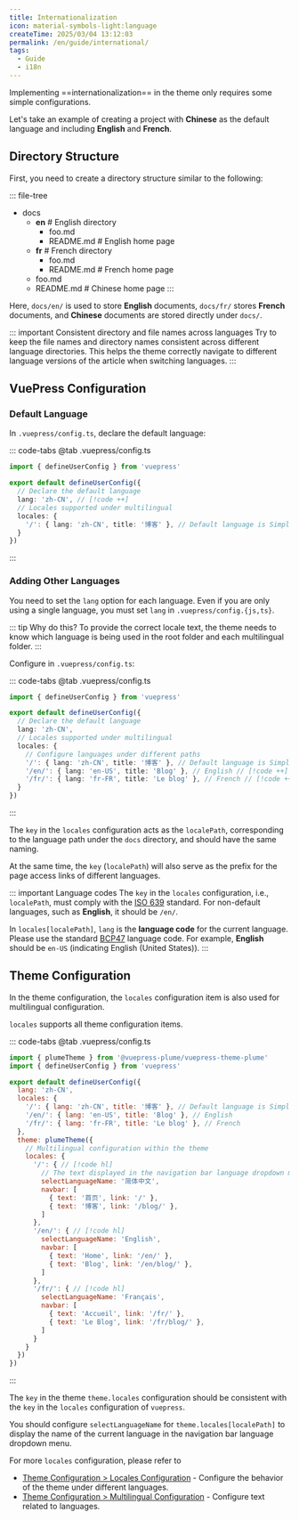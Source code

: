 ```yaml
---
title: Internationalization
icon: material-symbols-light:language
createTime: 2025/03/04 13:12:03
permalink: /en/guide/international/
tags:
  - Guide
  - i18n
---
```


Implementing ==internationalization== in the theme only requires some simple configurations.

Let's take an example of creating a project with **Chinese** as the default language and including **English** and **French**.

## Directory Structure

First, you need to create a directory structure similar to the following:

::: file-tree

- docs
  - **en**  \# English directory
    - foo.md
    - README.md  \# English home page
  - **fr**  \# French directory
    - foo.md
    - README.md  \# French home page
  - foo.md
  - README.md  \# Chinese home page
:::

Here, `docs/en/` is used to store **English** documents, `docs/fr/` stores **French** documents, and **Chinese** documents are stored directly under `docs/`.

::: important Consistent directory and file names across languages
Try to keep the file names and directory names consistent across different language directories. This helps the theme correctly navigate to different language versions of the article when switching languages.
:::

## VuePress Configuration

### Default Language

In `.vuepress/config.ts`, declare the default language:

::: code-tabs
@tab .vuepress/config.ts

```ts
import { defineUserConfig } from 'vuepress'

export default defineUserConfig({
  // Declare the default language
  lang: 'zh-CN', // [!code ++]
  // Locales supported under multilingual
  locales: {
    '/': { lang: 'zh-CN', title: '博客' }, // Default language is Simplified Chinese
  }
})
```

:::

### Adding Other Languages

You need to set the `lang` option for each language. Even if you are only using a single language, you must set `lang` in `.vuepress/config.{js,ts}`.

::: tip Why do this?
To provide the correct locale text, the theme needs to know which language is being used in the root folder and each multilingual folder.
:::

Configure in `.vuepress/config.ts`:

::: code-tabs
@tab .vuepress/config.ts

```ts
import { defineUserConfig } from 'vuepress'

export default defineUserConfig({
  // Declare the default language
  lang: 'zh-CN',
  // Locales supported under multilingual
  locales: {
    // Configure languages under different paths
    '/': { lang: 'zh-CN', title: '博客' }, // Default language is Simplified Chinese
    '/en/': { lang: 'en-US', title: 'Blog' }, // English // [!code ++]
    '/fr/': { lang: 'fr-FR', title: 'Le blog' }, // French // [!code ++]
  }
})
```

:::

The `key` in the `locales` configuration acts as the `localePath`, corresponding to the language path under the `docs` directory, and should have the same naming.

At the same time, the `key` (`localePath`) will also serve as the prefix for the page access links of different languages.

::: important Language codes
The `key` in the `locales` configuration, i.e., `localePath`, must comply with the [ISO 639](https://zh.wikipedia.org/wiki/ISO_639-1) standard. For non-default languages, such as **English**, it should be `/en/`.

In `locales[localePath]`, `lang` is the **language code** for the current language. Please use the standard [BCP47](https://www.ietf.org/rfc/bcp/bcp47.txt) language code. For example, **English** should be `en-US` (indicating English (United States)).
:::

## Theme Configuration

In the theme configuration, the `locales` configuration item is also used for multilingual configuration.

`locales` supports all theme configuration items.

::: code-tabs
@tab .vuepress/config.ts

```js
import { plumeTheme } from '@vuepress-plume/vuepress-theme-plume'
import { defineUserConfig } from 'vuepress'

export default defineUserConfig({
  lang: 'zh-CN',
  locales: {
    '/': { lang: 'zh-CN', title: '博客' }, // Default language is Simplified Chinese
    '/en/': { lang: 'en-US', title: 'Blog' }, // English
    '/fr/': { lang: 'fr-FR', title: 'Le blog' }, // French
  },
  theme: plumeTheme({
    // Multilingual configuration within the theme
    locales: {
      '/': { // [!code hl]
        // The text displayed in the navigation bar language dropdown menu for the current language
        selectLanguageName: '简体中文',
        navbar: [
          { text: '首页', link: '/' },
          { text: '博客', link: '/blog/' },
        ]
      },
      '/en/': { // [!code hl]
        selectLanguageName: 'English',
        navbar: [
          { text: 'Home', link: '/en/' },
          { text: 'Blog', link: '/en/blog/' },
        ]
      },
      '/fr/': { // [!code hl]
        selectLanguageName: 'Français',
        navbar: [
          { text: 'Accueil', link: '/fr/' },
          { text: 'Le Blog', link: '/fr/blog/' },
        ]
      }
    }
  })
})
```

:::

The `key` in the theme `theme.locales` configuration should be consistent with the `key` in the `locales` configuration of `vuepress`.

You should configure `selectLanguageName` for `theme.locales[localePath]` to display the name of the current language in the navigation bar language dropdown menu.

For more `locales` configuration, please refer to

- [Theme Configuration > Locales Configuration](../config/basic.md#locales-configuration) - Configure the behavior of the theme under different languages.
- [Theme Configuration > Multilingual Configuration](../config/locales.md) - Configure text related to languages.

